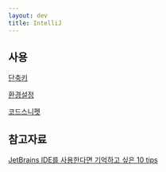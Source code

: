 ```yaml
---
layout: dev
title: IntelliJ
---
```

## 사용

[단축키](단축키(IntelliJ))

[환경설정](환경설정(IntelliJ))

[코드스니펫](코드스니펫(IntelliJ))

<!-- 
## 실행설정 (Run Configuration)

&nbsp; [톰켓설정](톰켓설정(IntelliJ))

&nbsp; [응용프로그램](응용프로그램-실행-설정(IntelliJ))
-->

## 참고자료

[JetBrains IDE를 사용한다면 기억하고 싶은 10 tips](JetBrains-IDE를-사용한다면-기억하고-싶은-10-tips)